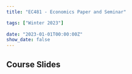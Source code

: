 ```yaml
---
title: "EC481 - Economics Paper and Seminar"

tags: ["Winter 2023"]
  
date: "2023-01-01T00:00:00Z"
show_date: false
---
```


## Course Slides


